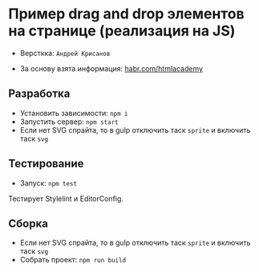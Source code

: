 # Пример drag and drop элементов на странице (реализация на JS)

* Версткка: `Андрей Крисанов`

* За основу взята информация: [habr.com/htmlacademy](https://habr.com/ru/company/htmlacademy/blog/541972/)

## Разработка

- Установить зависимости: `npm i`
- Запустить сервер: `npm start`
- Если нет SVG спрайта, то в gulp отключить таск `sprite` и включить таск `svg`

## Тестирование

- Запуск: `npm test`

Тестирует Stylelint и EditorConfig.

## Сборка

- Если нет SVG спрайта, то в gulp отключить таск `sprite` и включить таск `svg`
- Собрать проект: `npm run build`
